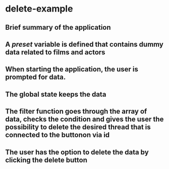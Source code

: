 # delete-example

## Brief summary of the application

## A *preset* variable is defined that contains dummy data related to films and actors

## When starting the application, the user is prompted for data.

## The global state keeps the data

## The filter function goes through the array of data, checks the condition and gives the user the possibility to delete the desired thread that is connected to the buttonon via id

## The user has the option to delete the data by clicking the delete button
